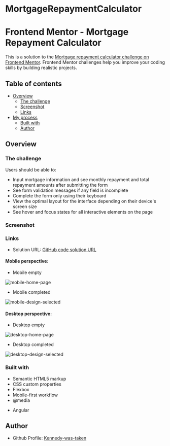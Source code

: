 
# MortgageRepaymentCalculator
# Frontend Mentor - Mortgage Repayment Calculator

This is a solution to the [Mortgage repayment calculator challenge on Frontend Mentor](https://www.frontendmentor.io/challenges/mortgage-repayment-calculator-Galx1LXK73). Frontend Mentor challenges help you improve your coding skills by building realistic projects. 


## Table of contents

- [Overview](#overview)
  - [The challenge](#the-challenge)
  - [Screenshot](#screenshot)
  - [Links](#links)
- [My process](#my-process)
  <!-- - [What I learned](#what-i-learned) -->
  - [Built with](#built-with)
  - [Author](#author)

## Overview

### The challenge

Users should be able to:

- Input mortgage information and see monthly repayment and total repayment amounts after submitting the form
- See form validation messages if any field is incomplete
- Complete the form only using their keyboard
- View the optimal layout for the interface depending on their device's screen size
- See hover and focus states for all interactive elements on the page


### Screenshot
  
   <!-- ![Full screen](./src/assets/content/preview.jpg) -->

### Links

- Solution URL: [GitHub code solution URL](https://github.com/Kennedy-was-taken/mortgage_repayment_calculator.git)
<!-- - Live site Url : [Vercel QR code app](https://product-list-with-cart-main-azure.vercel.app/) -->


#### Mobile perspective:
  - Mobile empty

  ![mobile-home-page](./src/assets/content/mobile-design-empty.jpg)

  - Mobile completed

  ![mobile-design-selected](./src/assets/content/mobile-design-completed.jpg)


#### Desktop perspective:
  - Desktop empty

  ![desktop-home-page](./src/assets/content/desktop-design-empty.jpg)

  - Desktop completed

  ![desktop-design-selected](./src/assets/content/desktop-design-completed.jpg)


<!-- ### What I learned

  1. Creating a Click Outside Directive in Angular:

      - Implemented a click outside directive within Angular to facilitate the closing of modal windows, tooltips, or dropdown menus.
      - Linked the directive to the HTML tag to ensure that clicking outside the designated area triggers the closing action.
      - Ensured that clicking within the designated area keeps the component open.

  2. Utilizing '@angular/animations' for Basic Animations:

      - Learned to integrate '@angular/animations' to animate sidebar actions in TypeScript.
      - Manipulated the opacity of a layer using triggers, states, transitions, and animations.
      - Implemented animations for opening and closing actions, enhancing user experience and interface interactivity.

  3. CSS Transformations and Animations:

      - Refreshed understanding of CSS transformations for manipulating the positioning of HTML elements at various keyframes.
      - Employed CSS animations to define animation properties, enabling keyframes to animate according to specified parameters.
      - By mastering these techniques, I've enhanced my ability to create dynamic and interactive user interfaces within Angular applications. -->

### Built with

- Semantic HTML5 markup
- CSS custom properties
- Flexbox
- Mobile-first workflow
- @media
<!-- - @angular/animations
- @KeyFrame -->
- Angular

## Author

- Github Profile: [Kennedy-was-taken](https://github.com/Kennedy-was-taken)
<!-- - Frontend Mentor : [@Kennedy-was-taken](https://www.frontendmentor.io/profile/Kennedy-was-taken) -->
